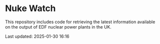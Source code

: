 # Nuke Watch

This repository includes code for retrieving the latest information available on the output of EDF nuclear power plants in the UK.

Last updated: 2025-01-30 16:16